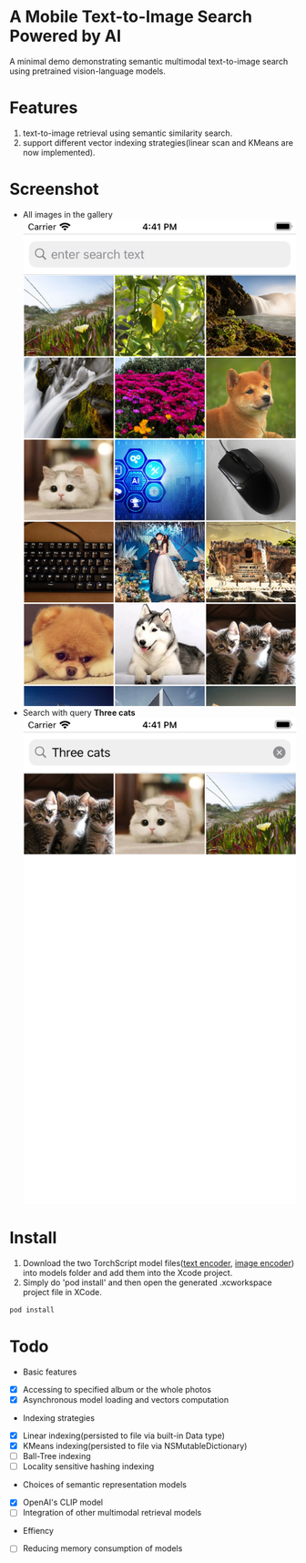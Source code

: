 # A Mobile Text-to-Image Search Powered by AI
A minimal demo demonstrating semantic multimodal text-to-image search using pretrained vision-language models.

# Features
1. text-to-image retrieval using semantic similarity search.
2. support different vector indexing strategies(linear scan and KMeans are now implemented).

# Screenshot
+ All images in the gallery ![all](./all.png) 
+ Search with query **Three cats** ![search](./cats.png)

# Install
1. Download the two TorchScript model files([text encoder](https://drive.google.com/file/d/1583IT_K9cCkeHfrmuTpMbImbS5qB8SA1/view?usp=sharing), [image encoder](https://drive.google.com/file/d/1K2wIyTuSWLTKBXzUlyTEsa4xXLNDuI7P/view?usp=sharing)) into models folder and add them into the Xcode project.
2. Simply do 'pod install' and then open the generated .xcworkspace project file in XCode.
```bash
pod install
```

# Todo
+ Basic features
- [x] Accessing to specified album or the whole photos
- [x] Asynchronous model loading and vectors computation
+ Indexing strategies
- [x] Linear indexing(persisted to file via built-in Data type)
- [x] KMeans indexing(persisted to file via NSMutableDictionary)
- [ ] Ball-Tree indexing
- [ ] Locality sensitive hashing indexing
+ Choices of semantic representation models
- [x] OpenAI's CLIP model
- [ ] Integration of other multimodal retrieval models
+ Effiency
- [ ] Reducing memory consumption of models
